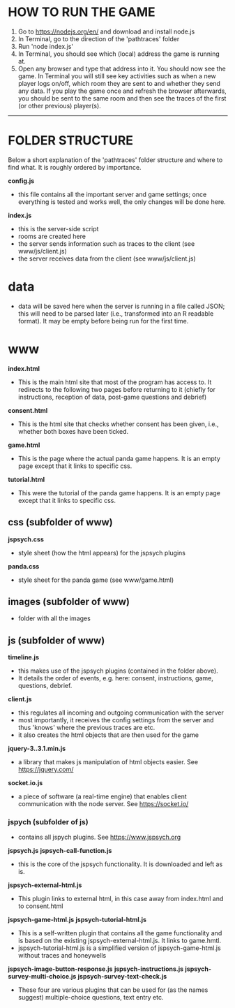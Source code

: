 
# HOW TO RUN THE GAME

1. Go to https://nodejs.org/en/ and download and install node.js
2. In Terminal, go to the direction of the 'pathtraces' folder
3. Run 'node index.js'
4. In Terminal, you should see which (local) address the game is running at.
5. Open any browser and type that address into it. You should now see the game. In Terminal you will still see key activities such as when a new player logs on/off, which room they are sent to and whether they send any data. If you play the game once and refresh the browser afterwards, you should be sent to the same room and then see the traces of the first (or other previous) player(s).


***

# FOLDER STRUCTURE


Below a short explanation of the 'pathtraces' folder structure and where to find what. It is roughly ordered by importance.

**config.js**
- this file contains all the important server and game settings; once everything is tested and works well, the only changes will be done here.

**index.js**
- this is the server-side script
- rooms are created here
- the server sends information such as traces to the client (see www/js/client.js)
- the server receives data from the client (see www/js/client.js)

# data 
- data will be saved here when the server is running in a file called JSON; this will need to be parsed later (i.e., transformed into an R readable format). It may be empty before being run for the first time.

# www

**index.html**
- This is the main html site that most of the program has access to. It redirects to the following two pages before returning to it (chiefly for instructions, reception of data, post-game questions and debrief)

**consent.html**
- This is the html site that checks whether consent has been given, i.e., whether both boxes have been ticked.

**game.html**
- This is the page where the actual panda game happens. It is an empty page except that it links to specific css.

**tutorial.html**
- This were the tutorial of the panda game happens. It is an empty page except that it links to specific css.

## css (subfolder of www)

**jspsych.css**
- style sheet (how the html appears) for the jspsych plugins

**panda.css**
- style sheet for the panda game (see www/game.html)

## images (subfolder of www)
- folder with all the images

## js (subfolder of www)

**timeline.js**
- this makes use of the jspsych plugins (contained in the folder above).
- It details the order of events, e.g. here: consent, instructions, game, questions, debrief.

**client.js**
- this regulates all incoming and outgoing communication with the server
- most importantly, it receives the config settings from the server and thus 'knows' where the previous traces are etc.
- it also creates the html objects that are then used for the game

**jquery-3..3.1.min.js**
- a library that makes js manipulation of html objects easier. See https://jquery.com/

**socket.io.js**
- a piece of software (a real-time engine) that enables client communication with the node server. See https://socket.io/

### jspych (subfolder of js)
- contains all jspych plugins. See https://www.jspsych.org

**jspsych.js**
**jspsych-call-function.js**
- this is the core of the jspsych functionality. It is downloaded and left as is.

**jspsych-external-html.js**
- This plugin links to external html, in this case away from index.html and to consent.html

**jspsych-game-html.js**
**jspsych-tutorial-html.js**
- This is a self-written plugin that contains all the game functionality and is based on the existing jspsych-external-html.js. It links to game.hmtl.
- jspsych-tutorial-html.js is a simplified version of jspsych-game-html.js without traces and honeywells

**jspsych-image-button-response.js**
**jspsych-instructions.js**
**jspsych-survey-multi-choice.js**
**jspsych-survey-text-check.js**
- These four are various plugins that can be used for (as the names suggest) multiple-choice questions, text entry etc.
